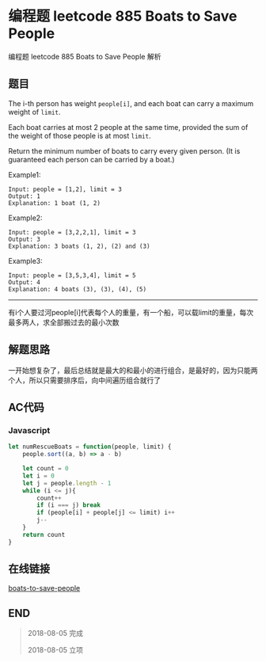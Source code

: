 # 编程题 leetcode 885 Boats to Save People

编程题 leetcode 885 Boats to Save People 解析

## 题目

The i-th person has weight `people[i]`, and each boat can carry a maximum weight of `limit`.

Each boat carries at most 2 people at the same time, provided the sum of the weight of those people is at most `limit`.

Return the minimum number of boats to carry every given person.  (It is guaranteed each person can be carried by a boat.)

Example1:
```
Input: people = [1,2], limit = 3
Output: 1
Explanation: 1 boat (1, 2)
```

Example2:
```
Input: people = [3,2,2,1], limit = 3
Output: 3
Explanation: 3 boats (1, 2), (2) and (3)
```

Example3:
```
Input: people = [3,5,3,4], limit = 5
Output: 4
Explanation: 4 boats (3), (3), (4), (5)
```
----

有i个人要过河people[i]代表每个人的重量，有一个船，可以载limit的重量，每次最多两人，求全部搬过去的最小次数

## 解题思路

一开始想复杂了，最后总结就是最大的和最小的进行组合，是最好的，因为只能两个人，所以只需要排序后，向中间遍历组合就行了

## AC代码

### Javascript

``` javascript
let numRescueBoats = function(people, limit) {
    people.sort((a, b) => a - b)

    let count = 0
    let i = 0
    let j = people.length - 1
    while (i <= j){
        count++
        if (i === j) break
        if (people[i] + people[j] <= limit) i++
        j--
    }
    return count
}
```
## 在线链接

[boats-to-save-people](https://leetcode.com/problems/boats-to-save-people)

## END

>   2018-08-05  完成
> 
>   2018-08-05  立项